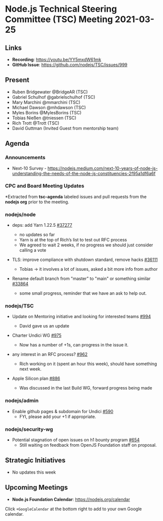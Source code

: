 # Node.js Technical Steering Committee (TSC) Meeting 2021-03-25

## Links

* **Recording**:  <https://youtu.be/YY5mxdW61mk>
* **GitHub Issue**: <https://github.com/nodejs/TSC/issues/999>

## Present

* Ruben Bridgewater @BridgeAR (TSC)
* Gabriel Schulhof @gabrielschulhof (TSC)
* Mary Marchini @mmarchini (TSC)
* Michael Dawson @mhdawson (TSC)
* Myles Borins @MylesBorins (TSC)
* Tobias Nießen @tniessen (TSC)
* Rich Trott @Trott (TSC)
* David Guttman (Invited Guest from mentorship team)

## Agenda

### Announcements

* Next-10 Survey - <https://nodejs.medium.com/next-10-years-of-node-js-understanding-the-needs-of-the-node-js-constituencies-2f95a1df6a6f>

### CPC and Board Meeting Updates

*Extracted from **tsc-agenda** labeled issues and pull requests from the **nodejs org** prior to the meeting.

### nodejs/node

* deps: add Yarn 1.22.5 [#37277](https://github.com/nodejs/node/pull/37277)
  * no updates so far
  * Yarn is at the top of Rich’s list to test out RFC process
  * We agreed to wait 2 weeks, if no progress we should just consider calling a vote

* TLS: improve compliance with shutdown standard, remove hacks [#36111](https://github.com/nodejs/node/pull/36111)
  * Tobias -> it involves a lot of issues, asked a bit more info from author

* Rename default branch from "master" to "main" or something similar [#33864](https://github.com/nodejs/node/issues/33864)
  * some small progress, reminder that we have an ask to help out.

### nodejs/TSC

* Update on Mentoring initiative and looking for interested teams [#994](https://github.com/nodejs/TSC/issues/994)
  * David gave us an update

* Charter Undici WG [#975](https://github.com/nodejs/TSC/pull/975)
  * Now has a number of +1s, can progress in the issue it.

* any interest in an RFC process? [#962](https://github.com/nodejs/TSC/issues/962)
  * Rich working on it (spent an hour this week), should have something next week.

* Apple Silicon plan [#886](https://github.com/nodejs/TSC/issues/886)
  * Was discussed in the last Build WG, forward progress being made

### nodejs/admin

* Enable github pages & subdomain for Undici [#590](https://github.com/nodejs/admin/issues/590)
  * FYI, please add your +1 if appropriate.

### nodejs/security-wg

* Potential stagnation of open issues on h1 bounty program [#654](https://github.com/nodejs/security-wg/issues/654)
  * Still waiting on feedback from OpenJS Foundation staff on proposal.

## Strategic Initiatives

* No updates this week

## Upcoming Meetings

* **Node.js Foundation Calendar**: <https://nodejs.org/calendar>

Click `+GoogleCalendar` at the bottom right to add to your own Google calendar.
